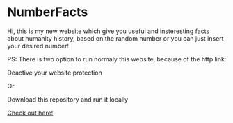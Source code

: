 # NumberFacts
Hi, this is my new website which give you useful and insteresting facts about humanity history, based on the random number or you can just insert your desired number!


PS: There is two option to run normaly this website, because of the http link:


Deactive your website protection


Or


Download this repository and run it locally


<a href="https://number-facts-steel.vercel.app/" target="_blank">Check out here!</a>
